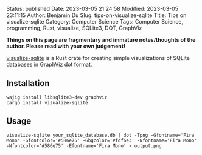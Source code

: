Status: published
Date: 2023-03-05 21:24:58
Modified: 2023-03-05 23:11:15
Author: Benjamin Du
Slug: tips-on-visualize-sqlite
Title: Tips on visualize-sqlite
Category: Computer Science
Tags: Computer Science, programming, Rust, visualize, SQLite3, DOT, GraphViz

**Things on this page are fragmentary and immature notes/thoughts of the author. Please read with your own judgement!**


[visualize-sqlite](https://github.com/UhhhWaitWhat/visualize-sqlite)
is a Rust crate for creating simple visualizations 
of SQLite databases in GraphViz dot format.

## Installation

    wajig install libsqlite3-dev graphviz
    cargo install visualize-sqlite

## Usage

    visualize-sqlite your_sqlite_database.db | dot -Tpng -Gfontname='Fira Mono' -Gfontcolor='#586e75' -Gbgcolor='#fdf6e3' -Nfontname='Fira Mono' -Nfontcolor='#586e75' -Efontname='Fira Mono' > output.png

